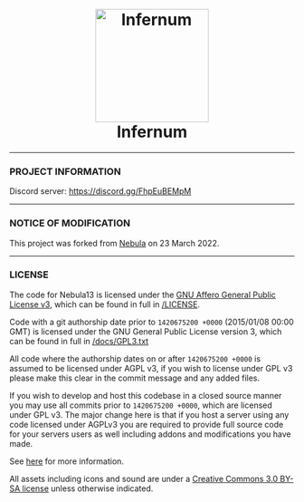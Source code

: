 <h1 align="center">
  <br>
  <a href="https://github.com/PSTMRTM/nebula-Infernum/"><img src="https://media.discordapp.net/attachments/956220317162938410/956410912988889128/Infernum.png" alt="Infernum" width="200"></a>
  <br>
  Infernum
  <br>
</h1>

---

### PROJECT INFORMATION

Discord server: https://discord.gg/FhpEuBEMpM

---

### NOTICE OF MODIFICATION

This project was forked from [Nebula](https://github.com/NebulaSS13/Nebula) on 23 March 2022.

---

### LICENSE

The code for Nebula13 is licensed under the [GNU Affero General Public License v3](http://www.gnu.org/licenses/agpl.html), which can be found in full in [/LICENSE](/LICENSE).

Code with a git authorship date prior to `1420675200 +0000` (2015/01/08 00:00 GMT) is licensed under the GNU General Public License version 3, which can be found in full in [/docs/GPL3.txt](/docs/GPL3.txt)

All code where the authorship dates on or after `1420675200 +0000` is assumed to be licensed under AGPL v3, if you wish to license under GPL v3 please make this clear in the commit message and any added files.

If you wish to develop and host this codebase in a closed source manner you may use all commits prior to `1420675200 +0000`, which are licensed under GPL v3.  The major change here is that if you host a server using any code licensed under AGPLv3 you are required to provide full source code for your servers users as well including addons and modifications you have made.

See [here](https://www.gnu.org/licenses/why-affero-gpl.html) for more information.

All assets including icons and sound are under a [Creative Commons 3.0 BY-SA license](http://creativecommons.org/licenses/by-sa/3.0/) unless otherwise indicated.
